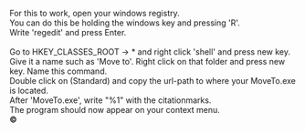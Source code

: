 For this to work, open your windows registry. <br>
You can do this be holding the windows key and pressing 'R'. <br>
Write 'regedit' and press Enter. <br> <br>
Go to HKEY_CLASSES_ROOT -> * and right click 'shell' and press new key. <br>
Give it a name such as 'Move to'. Right click on that folder and press new key. Name this command. <br>
Double click on (Standard) and copy the url-path to where your MoveTo.exe is located. <br>
After 'MoveTo.exe', write "%1" with the citationmarks. <br>
The program should now appear on your context menu. <br> <b>
© 
